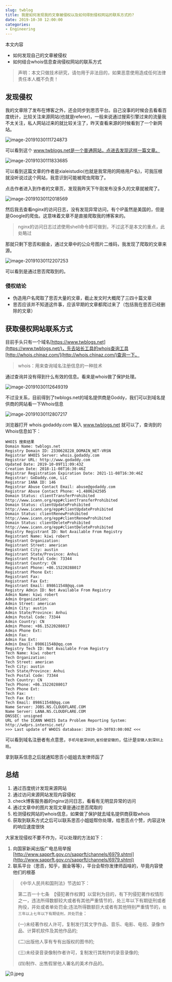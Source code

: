 ```yaml
---
slug: twblog
title: 我是如何发现我的文章被侵权以及如何得到侵权网站的联系方式的?
date: 2019-10-30 12:00:00
categories:
- Engineering
---
```


本文内容

+ 如何发现自己的文章被侵权
+ 如何结合whois信息查询侵权网站的联系方式

> 声明：本文只做技术研究，请勿用于非法目的，如果恶意使用造成任何法律责任本人概不负责！

## 发现侵权

我的文章除了发布在博客之外，还会同步到思否平台。自己没事的时候会去看看百度统计，比较关注来源网站(也就是referer)，一般来说通过搜索引擎过来的流量我不太关注，私人网站过来的就比较关注了，昨天查看来源的时候看到了一个新网站。

![image-20191030111724873](https://static.ddhigh.com/blog/2019-10-30-034117.png)

可以看到这个 www.twblogs.net是一个普通网站，点进去发现这样一篇文章。

![image-20191030111833685](https://static.ddhigh.com/blog/2019-10-30-031835.png)

可以看到这篇文章的作者是xialeistudio(也就是我常用的网络用户名)，可我压根就没听说过这个网站，我意识到可能被爬虫爬取了。

点击作者进入到作者的文章页，发现我昨天下午刚发布没多久的文章就被爬了。

![image-20191030112018569](https://static.ddhigh.com/blog/2019-10-30-032027.png)

然后我去查看nginx的访问日志，没有发现异常访问，有个IP虽然是美国的，但是是Google的爬虫。这意味着文章不是直接爬取我的博客来的。

> nginx的访问日志过滤使用shell命令即可做到，不过这不是本文的重点，此处略过

那就只剩下思否和掘金，通过文章中的公众号图片二维码，我发现了爬取的文章来源。

![image-20191030112207253](https://static.ddhigh.com/blog/2019-10-30-032208.png)

可以看到是通过思否爬取到的。

### 侵权结论

+ 伪造用户名爬取了思否大量的文章，截止发文时大概爬了三四十篇文章
+ 思否应该并不知道这件事，应该早期的文章都爬过来了（包括我在思否已经删除的文章）

## 获取侵权网站联系方式

目前手头只有一个域名[https://www.twblogs.net](https://www.twblogs.net/)，先去站长工具的whois查询工具[http://whois.chinaz.com/](http://whois.chinaz.com/)查询一下。

> whois：用来查询域名注册信息的一种技术

通过查询并没有得到什么有效的信息。看来是whois做了保护处理。

![image-20191030112649319](https://static.ddhigh.com/blog/2019-10-30-032650.png)

不过没关系，目前得到了twblogs.net的域名提供商是Goddy，我们可以到域名提供商的网站看一下Whois信息

![image-20191030112807217](https://static.ddhigh.com/blog/2019-10-30-032808.png)

浏览器打开 whois.godaddy.com 输入 www.twblogs.net 就可以了，查询到的Whois信息如下：

```
WHOIS 搜索结果
Domain Name: twblogs.net
Registry Domain ID: 2330628228_DOMAIN_NET-VRSN
Registrar WHOIS Server: whois.godaddy.com
Registrar URL: http://www.godaddy.com
Updated Date: 2019-10-09T11:09:43Z
Creation Date: 2018-11-08T16:30:46Z
Registrar Registration Expiration Date: 2021-11-08T16:30:46Z
Registrar: GoDaddy.com, LLC
Registrar IANA ID: 146
Registrar Abuse Contact Email: abuse@godaddy.com
Registrar Abuse Contact Phone: +1.4806242505
Domain Status: clientTransferProhibited http://www.icann.org/epp#clientTransferProhibited
Domain Status: clientUpdateProhibited http://www.icann.org/epp#clientUpdateProhibited
Domain Status: clientRenewProhibited http://www.icann.org/epp#clientRenewProhibited
Domain Status: clientDeleteProhibited http://www.icann.org/epp#clientDeleteProhibited
Registry Registrant ID: Not Available From Registry
Registrant Name: kiwi robert
Registrant Organization:
Registrant Street: american
Registrant City: austin
Registrant State/Province: Anhui
Registrant Postal Code: 73344
Registrant Country: CN
Registrant Phone: +86.15220288017
Registrant Phone Ext:
Registrant Fax:
Registrant Fax Ext:
Registrant Email: 898611548@qq.com
Registry Admin ID: Not Available From Registry
Admin Name: kiwi robert
Admin Organization:
Admin Street: american
Admin City: austin
Admin State/Province: Anhui
Admin Postal Code: 73344
Admin Country: CN
Admin Phone: +86.15220288017
Admin Phone Ext:
Admin Fax:
Admin Fax Ext:
Admin Email: 898611548@qq.com
Registry Tech ID: Not Available From Registry
Tech Name: kiwi robert
Tech Organization:
Tech Street: american
Tech City: austin
Tech State/Province: Anhui
Tech Postal Code: 73344
Tech Country: CN
Tech Phone: +86.15220288017
Tech Phone Ext:
Tech Fax:
Tech Fax Ext:
Tech Email: 898611548@qq.com
Name Server: JOBS.NS.CLOUDFLARE.COM
Name Server: LANA.NS.CLOUDFLARE.COM
DNSSEC: unsigned
URL of the ICANN WHOIS Data Problem Reporting System: http://wdprs.internic.net/
>>> Last update of WHOIS database: 2019-10-30T03:00:00Z <<<
```

可以看到域名注册者有点意思，`手机号是深圳的`,`省份是安徽的`，估计是`安徽人到深圳上班`。

拿到联系信息之后就通知思否小姐姐去发律师函了

## 总结

1. 通过百度统计发现来源网站
2. 通过访问来源网站发现内容侵权
3. check博客服务器的nginx访问日志，看看有无明显异常的访问
4. 通过文章中的图片发现文章是通过思否爬取的
5. 检测侵权网站的whois信息，如果做了保护就去域名提供商获取whois
6. 获取到联系方式之后可以联系思否小姐姐帮你处理，给思否点个赞，内容这块的响应速度很快

大家发现侵权不要不作为，可以处理的方法如下：

1. 向国家新闻出版广电总局举报[http://www.sapprft.gov.cn/sapprft/channels/6979.shtml](http://www.sapprft.gov.cn/sapprft/channels/6979.shtml)
2. 联系平台（思否，知乎，掘金等等），平台会帮你发律师函啥的，毕竟内容使他们的根基

> 《中华人民共和国刑法》节选如下：
>
> 第二百一十七条　【侵犯著作权罪】以营利为目的，有下列侵犯著作权情形之一，违法所得数额较大或者有其他严重情节的，处三年以下有期徒刑或者拘役，并处或者单处罚金;违法所得数额巨大或者有其他特别严重情节的，`处三年以上七年以下有期徒刑，并处罚金`：
>
> (一)未经著作权人许可，复制发行其文字作品、音乐、电影、电视、录像作品、计算机软件及其他作品的;
>
> (二)出版他人享有专有出版权的图书的;
>
> (三)未经录音录像制作者许可，复制发行其制作的录音录像的;
>
> (四)制作、出售假冒他人署名的美术作品的。

![0.jpeg](https://static.ddhigh.com/blog/2019-10-22-102654.jpg)